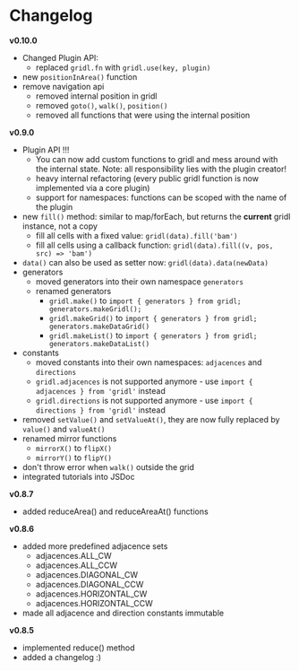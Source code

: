 # Changelog

**v0.10.0**

* Changed Plugin API: 
    * replaced `gridl.fn` with `gridl.use(key, plugin)`
* new `positionInArea()` function
* remove navigation api
    * removed internal position in gridl
    * removed `goto()`, `walk()`, `position()`
    * removed all functions that were using the internal position

**v0.9.0**

* Plugin API !!!
    * You can now add custom functions to gridl and mess around with the internal state. Note: all responsibility lies with the plugin creator!
    * heavy internal refactoring (every public gridl function is now implemented via a core plugin)
    * support for namespaces: functions can be scoped with the name of the plugin
* new `fill()` method: similar to map/forEach, but returns the **current** gridl instance, not a copy
    * fill all cells with a fixed value: `gridl(data).fill('bam')`
    * fill all cells using a callback function: `gridl(data).fill((v, pos, src) => 'bam')`
* `data()` can also be used as setter now: `gridl(data).data(newData)`
* generators
    * moved generators into their own namespace `generators`
    * renamed generators
        * `gridl.make()` to `import { generators } from gridl; generators.makeGridl();`
        * `gridl.makeGrid()` to `import { generators } from gridl; generators.makeDataGrid()`
        * `gridl.makeList()` to `import { generators } from gridl; generators.makeDataList()`
* constants
    * moved constants into their own namespaces: `adjacences` and `directions`
    * `gridl.adjacences` is not supported anymore - use `import { adjacences } from 'gridl'` instead
    * `gridl.directions` is not supported anymore - use `import { directions } from 'gridl'` instead
* removed `setValue()` and `setValueAt()`, they are now fully replaced by `value()` and `valueAt()`
* renamed mirror functions
    * `mirrorX()` to `flipX()`
    * `mirrorY()` to `flipY()`
* don't throw error when `walk()` outside the grid
* integrated tutorials into JSDoc

**v0.8.7**

* added reduceArea() and reduceAreaAt() functions

**v0.8.6**

* added more predefined adjacence sets
    * adjacences.ALL_CW
    * adjacences.ALL_CCW
    * adjacences.DIAGONAL_CW
    * adjacences.DIAGONAL_CCW
    * adjacences.HORIZONTAL_CW
    * adjacences.HORIZONTAL_CCW
* made all adjacence and direction constants immutable

**v0.8.5**

* implemented reduce() method
* added a changelog :)